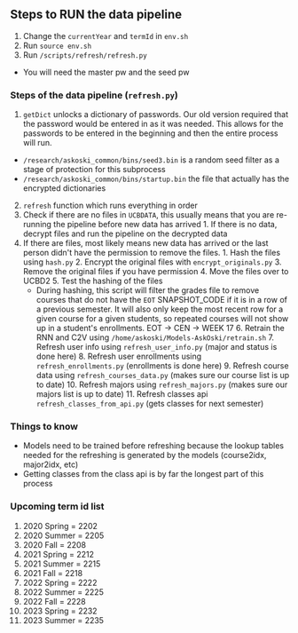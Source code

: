 ## Steps to RUN the data pipeline
1. Change the `currentYear` and `termId` in `env.sh`
2. Run `source env.sh`
3. Run `/scripts/refresh/refresh.py`
  * You will need the master pw and the seed pw

### Steps of the data pipeline (`refresh.py`)

1. `getDict` unlocks a dictionary of passwords. Our old version required that the password would be entered in as it was needed. This allows for the passwords to be entered in the beginning and then the entire process will run.
  *  `/research/askoski_common/bins/seed3.bin` is a random seed filter as a stage of protection for this subprocess
  * `/research/askoski_common/bins/startup.bin` the file that actually has the encrypted dictionaries
2. `refresh` function which runs everything in order
  1. Check if there are no files in `UCBDATA`, this usually means that you are re-running the pipeline before new data has arrived
    1. If there is no data, decrypt files and run the pipeline on the decrypted data
  2. If there are files, most likely means new data has arrived or the last person didn't have the permission to remove the files.
    1. Hash the files using `hash.py`
    2. Encrypt the original files with `encrypt_originals.py`
    3. Remove the original files if you have permission
    4. Move the files over to UCBD2
    5. Test the hashing of the files
      * During hashing, this script will filter the grades file to remove courses that do not have the `EOT` SNAPSHOT_CODE if it is in a row of a previous semester. It will also only keep the most recent row for a given course for a given students, so repeated courses will not show up in a student's enrollments. EOT -> CEN -> WEEK 17
    6. Retrain the RNN and C2V using `/home/askoski/Models-AskOski/retrain.sh`
    7. Refresh user info using `refresh_user_info.py` (major and status is done here)
    8. Refresh user enrollments using `refresh_enrollments.py` (enrollments is done here)
    9. Refresh course data using `refresh_courses_data.py` (makes sure our course list is up to date)
    10. Refresh majors using `refresh_majors.py` (makes sure our majors list is up to date)
    11. Refresh classes api `refresh_classes_from_api.py` (gets classes for next semester)

### Things to know
  * Models need to be trained before refreshing because the lookup tables needed for the refreshing is generated by the models (course2idx, major2idx, etc)
  * Getting classes from the class api is by far the longest part of this process

### Upcoming term id list
  1. 2020 Spring = 2202
  2. 2020 Summer = 2205
  3. 2020 Fall = 2208
  4. 2021 Spring = 2212
  5. 2021 Summer = 2215
  6. 2021 Fall = 2218
  7. 2022 Spring = 2222
  8. 2022 Summer = 2225
  9. 2022 Fall = 2228
  10. 2023 Spring = 2232
  11. 2023 Summer = 2235

